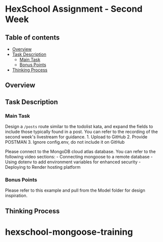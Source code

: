 
# HexSchool Assignment - Second Week

## Table of contents
- [Overview](#overview)
- [Task Description](#task-description)
    - [Main Task](#main-task)
    - [Bonus Points](#bonus-points)
- [Thinking Process](#thinking-process)

## Overview


## Task Description
### Main Task
Design a `/posts` route similar to the todolist kata, and expand the fields to include those typically found in a post. You can refer to the recording of the second week's livestream for guidance.
    1. Upload to GitHub
    2. Provide POSTMAN
    3. Ignore config.env, do not include it on GitHub

Please connect to the MongoDB cloud atlas database. You can refer to the following video sections:
    - Connecting mongoose to a remote database
    - Using dotenv to add environment variables for enhanced security
    - Deploying to Render hosting platform

### Bonus Points
Please refer to this example and pull from the Model folder for design inspiration.

## Thinking Process

# hexschool-mongoose-training
